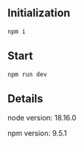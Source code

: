 ## Initialization

`npm i`

## Start

`npm run dev`

## Details
node version: 18.16.0

npm version: 9.5.1
